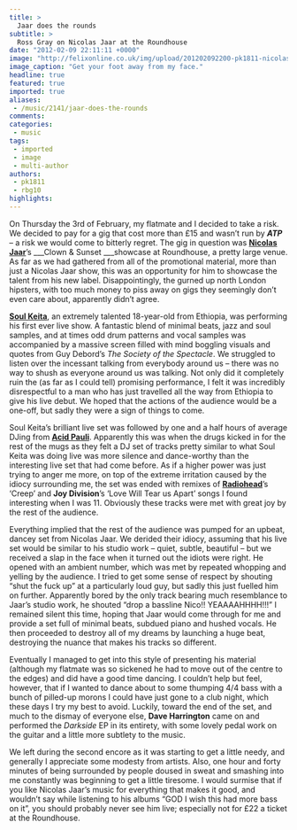```yaml
---
title: >
  Jaar does the rounds
subtitle: >
  Ross Gray on Nicolas Jaar at the Roundhouse
date: "2012-02-09 22:11:11 +0000"
image: "http://felixonline.co.uk/img/upload/201202092200-pk1811-nicolasjaar1.jpg"
image_caption: "Get your foot away from my face."
headline: true
featured: true
imported: true
aliases:
 - /music/2141/jaar-does-the-rounds
comments:
categories:
 - music
tags:
 - imported
 - image
 - multi-author
authors:
 - pk1811
 - rbg10
highlights:
---
```


On Thursday the 3rd of February, my flatmate and I decided to take a risk. We decided to pay for a gig that cost more than £15 and wasn’t run by ___ATP___ – a risk we would come to bitterly regret. The gig in question was [__Nicolas Jaar__](http://www.nicolasjaar.net/)’s ___Clown & Sunset ___showcase at Roundhouse, a pretty large venue. As far as we had gathered from all of the promotional material, more than just a Nicolas Jaar show, this was an opportunity for him to showcase the talent from his new label. Disappointingly, the gurned up north London hipsters, with too much money to piss away on gigs they seemingly don’t even care about, apparently didn’t agree.

[__Soul Keita__](http://www.myspace.com/soulkeita), an extremely talented 18-year-old from Ethiopia, was performing his first ever live show. A fantastic blend of minimal beats, jazz and soul samples, and at times odd drum patterns and vocal samples was accompanied by a massive screen filled with mind boggling visuals and quotes from Guy Debord’s _The Society of the Spectacle_. We struggled to listen over the incessant talking from everybody around us – there was no way to shush as everyone around us was talking. Not only did it completely ruin the (as far as I could tell) promising performance, I felt it was incredibly disrespectful to a man who has just travelled all the way from Ethiopia to give his live debut. We hoped that the actions of the audience would be a one-off, but sadly they were a sign of things to come.

Soul Keita’s brilliant live set was followed by one and a half hours of average DJing from [__Acid Pauli__](http://www.acidpauli.de/acidpauli.html). Apparently this was when the drugs kicked in for the rest of the mugs as they felt a DJ set of tracks pretty similar to what Soul Keita was doing live was more silence and dance-worthy than the interesting live set that had come before. As if a higher power was just trying to anger me more, on top of the extreme irritation caused by the idiocy surrounding me, the set was ended with remixes of [__Radiohead__](http://radiohead.com/)’s ‘Creep’ and __Joy Division__’s ‘Love Will Tear us Apart’ songs I found interesting when I was 11. Obviously these tracks were met with great joy by the rest of the audience.

Everything implied that the rest of the audience was pumped for an upbeat, dancey set from Nicolas Jaar. We derided their idiocy, assuming that his live set would be similar to his studio work – quiet, subtle, beautiful – but we received a slap in the face when it turned out the idiots were right. He opened with an ambient number, which was met by repeated whopping and yelling by the audience. I tried to get some sense of respect by shouting “shut the fuck up” at a particularly loud guy, but sadly this just fuelled him on further. Apparently bored by the only track bearing much resemblance to Jaar’s studio work, he shouted “drop a bassline Nico!! YEAAAAHHHH!!!” I remained silent this time, hoping that Jaar would come through for me and provide a set full of minimal beats, subdued piano and hushed vocals. He then proceeded to destroy all of my dreams by launching a huge beat, destroying the nuance that makes his tracks so different.

Eventually I managed to get into this style of presenting his material (although my flatmate was so sickened he had to move out of the centre to the edges) and did have a good time dancing. I couldn’t help but feel, however, that if I wanted to dance about to some thumping 4/4 bass with a bunch of pilled-up morons I could have just gone to a club night, which these days I try my best to avoid. Luckily, toward the end of the set, and much to the dismay of everyone else, __Dave Harrington__ came on and performed the _Darkside_ EP in its entirety, with some lovely pedal work on the guitar and a little more subtlety to the music.

We left during the second encore as it was starting to get a little needy, and generally I appreciate some modesty from artists. Also, one hour and forty minutes of being surrounded by people doused in sweat and smashing into me constantly was beginning to get a little tiresome. I would surmise that if you like Nicolas Jaar’s music for everything that makes it good, and wouldn’t say while listening to his albums “GOD I wish this had more bass on it”, you should probably never see him live; especially not for £22 a ticket at the Roundhouse.
